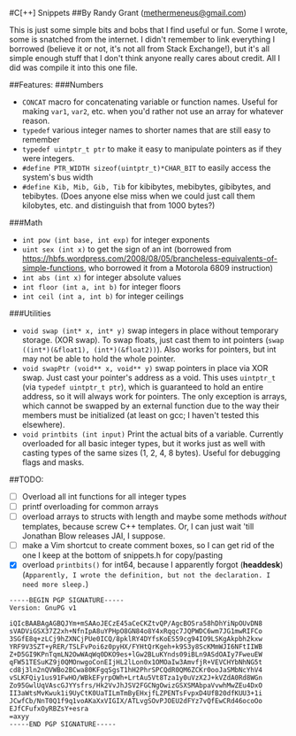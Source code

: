 #C[++] Snippets
##By Randy Grant (methermeneus@gmail.com)

This is just some simple bits and bobs that I find useful or fun. Some I wrote, some is
snatched from the internet. I didn't remember to link everything I borrowed (believe it or
not, it's not all from Stack Exchange!), but it's all simple enough stuff that I don't
think anyone really cares about credit. All I did was compile it into this one file.

##Features:
###Numbers
* `CONCAT` macro for concatenating variable or function names. Useful for making `var1`,
`var2`, etc. when you'd rather not use an array for whatever reason.
* `typedef` various integer names to shorter names that are still easy to remember
* `typedef uintptr_t ptr` to make it easy to manipulate pointers as if they were
integers.
* `#define PTR_WIDTH sizeof(uintptr_t)*CHAR_BIT` to easily access the system's bus
width
* `#define Kib, Mib, Gib, Tib` for kibibytes, mebibytes, gibibytes, and tebibytes.
(Does anyone else miss when we could just call them kilobytes, etc. and
distinguish that from 1000 bytes?)

###Math
* `int pow (int base, int exp)` for integer exponents
* `uint sex (int x)` to get the sign of an int (borrowed from
https://hbfs.wordpress.com/2008/08/05/brancheless-equivalents-of-simple-functions, who
borrowed it from a Motorola 6809 instruction)
* `int abs (int x)` for integer absolute values
* `int floor (int a, int b)` for integer floors
* `int ceil (int a, int b)` for integer ceilings

###Utilities
* `void swap (int* x, int* y)` swap integers in place without temporary storage. (XOR
swap). To swap floats, just cast them to int pointers (`swap ((int*)(&float1),
(int*)(&float2))`). Also works for pointers, but int may not be able to hold the whole
pointer.
* `void swapPtr (void** x, void** y)` swap pointers in place via XOR swap. Just cast
your pointer's address as a void. This uses `uintptr_t` (via `typedef uintptr_t ptr`),
which is guaranteed to hold an entire address, so it will always work for pointers.
The only exception is arrays, which cannot be swapped by an external function due to
the way their members must be initialized (at least on gcc; I haven't tested this
elsewhere).
* `void printbits (int input)` Print the actual bits of a variable. Currently
overloaded for all basic integer types, but it works just as well with casting types
of the same sizes (1, 2, 4, 8 bytes). Useful for debugging flags and masks.

##TODO:
- [ ] Overload all int functions for all integer types
- [ ] printf overloading for common arrays
- [ ] overload arrays to structs with length and maybe some methods _without_
templates, because screw C++ templates. Or, I can just wait 'till Jonathan Blow
releases JAI, I suppose.
- [ ] make a Vim shortcut to create comment boxes, so I can get rid of the one I
keep at the bottom of snippets.h for copy/pasting
- [x] overload `printbits()` for int64, because I apparently forgot
(**headdesk**) (`Apparently, I wrote the definition, but not the declaration. I need more
sleep.`)

```
-----BEGIN PGP SIGNATURE-----
Version: GnuPG v1

iQIcBAABAgAGBQJYm+mSAAoJECzE45aCeCKZtvQP/AgcBOSra58hDhYiNpOUvDN8
sVADViGSX37Z2xh+NfnIpA8uYPHpO8GN84o8Y4xRqqc7JQPWDC6wm7JG1mwRIFCo
3SGfE8q+zLCj9hZXNCjPUe0ICQ/8pklRY4DYfsKoES59cg94IO9LSKgAkpbh2kxw
YRF9V3SZT+yRER/TSLFvPoi6z0pyHX/FYHtQrKgeh+k9S3y8ScKMmWJI6NFtIIWB
Z+D5GI9KPnTqmLN2OwWAqWq0DKO9es+lGw2BLuKYnds09iBLn9ASdOAIy7FweuEW
qFW51TESuKZ9j0QMOnwgoConEIjHL2lLon0x1OMOaIw3AmvfjR+VEVCHYbNhNG5t
cd8j3ln2nQVWBo2BCwa80KFgqSgsT1hH2PhrSPCQdR0QM6ZCKr0ooJaSMbNcYhV4
vSLKFQiy1us91FwHO/WBkEFyrpOWh+LrtAu5Vt8Tza1y0uVzX2J+kVZdA0Rd8WGn
Zo95GwlUqVAscGJYYsfrs/Hk2VvJhJSV2FGCNgOwizGSXSMAbpaVvwhMwZEu4DxO
II3aWtsMvKwuk1i9UyCtK0UaTILmTmByEHxjfLZPENTsFvpxD4UfB20dfKUU3+1i
JCwfCb/NnT0Q1f9q1voAKaXxVIGIX/ATLvgSOvPJOEU2dFYz7vQfEwCRd46ocoOo
EJfCFufxOyRBZsY+esra
=axyy
-----END PGP SIGNATURE-----
```
